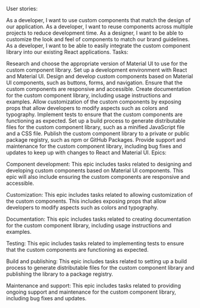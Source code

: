 User stories:

As a developer, I want to use custom components that match the design of our application.
As a developer, I want to reuse components across multiple projects to reduce development time.
As a designer, I want to be able to customize the look and feel of components to match our brand guidelines.
As a developer, I want to be able to easily integrate the custom component library into our existing React applications.
Tasks:

Research and choose the appropriate version of Material UI to use for the custom component library.
Set up a development environment with React and Material UI.
Design and develop custom components based on Material UI components, such as buttons, forms, and navigation.
Ensure that the custom components are responsive and accessible.
Create documentation for the custom component library, including usage instructions and examples.
Allow customization of the custom components by exposing props that allow developers to modify aspects such as colors and typography.
Implement tests to ensure that the custom components are functioning as expected.
Set up a build process to generate distributable files for the custom component library, such as a minified JavaScript file and a CSS file.
Publish the custom component library to a private or public package registry, such as npm or GitHub Packages.
Provide support and maintenance for the custom component library, including bug fixes and updates to keep up with changes to React and Material UI.
Epics:

Component development: This epic includes tasks related to designing and developing custom components based on Material UI components. This epic will also include ensuring the custom components are responsive and accessible.

Customization: This epic includes tasks related to allowing customization of the custom components. This includes exposing props that allow developers to modify aspects such as colors and typography.

Documentation: This epic includes tasks related to creating documentation for the custom component library, including usage instructions and examples.

Testing: This epic includes tasks related to implementing tests to ensure that the custom components are functioning as expected.

Build and publishing: This epic includes tasks related to setting up a build process to generate distributable files for the custom component library and publishing the library to a package registry.

Maintenance and support: This epic includes tasks related to providing ongoing support and maintenance for the custom component library, including bug fixes and updates.
